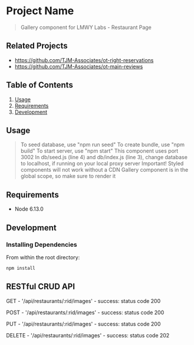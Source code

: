 # Project Name

> Gallery component for LMWY Labs - Restaurant Page

## Related Projects

  - https://github.com/TJM-Associates/ot-right-reservations
  - https://github.com/TJM-Associates/ot-main-reviews

## Table of Contents

1. [Usage](#Usage)
1. [Requirements](#requirements)
1. [Development](#development)

## Usage
> To seed database, use "npm run seed"
> To create bundle, use "npm build"
> To start server, use "npm start"
> This component uses port 3002
> In db/seed.js (line 4) and db/index.js (line 3), change database to localhost, if running on your local proxy server
> Important! Styled components will not work without a CDN
> Gallery component is in the global scope, so make sure to render it 

## Requirements
- Node 6.13.0

## Development
### Installing Dependencies

From within the root directory:

```sh
npm install
```
## RESTful CRUD API
GET - '/api/restaurants/:rid/images' - success: status code 200

POST - '/api/restaurants/:rid/images' - success: status code 200

PUT - '/api/restaurants/:rid/images' - success: status code 200

DELETE - '/api/restaurants/:rid/images' - success: status code 202

